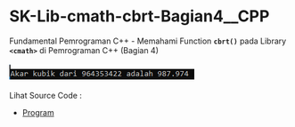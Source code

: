 # SK-Lib-cmath-cbrt-Bagian4__CPP
Fundamental Pemrograman C++ - Memahami Function <code><b>cbrt()</b></code> pada Library <code><b>&lt;cmath></b></code> di Pemrograman C++ (Bagian 4)<br><br>
<img src="https://github.com/RizkyKhapidsyah/SK-Lib-cmath-cbrt-Bagian4__CPP/blob/master/SK-Lib-cmath-cbrt-Bagian4__CPP/result/001.PNG"><br><br>
Lihat Source Code : <br>
- <a href="https://github.com/RizkyKhapidsyah/SK-Lib-cmath-cbrt-Bagian4__CPP/blob/master/SK-Lib-cmath-cbrt-Bagian4__CPP/Source.cpp">Program</a>

